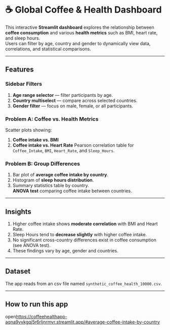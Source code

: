 # ☕ Global Coffee & Health Dashboard

This interactive **Streamlit dashboard** explores the relationship between **coffee consumption** and various **health metrics** such as BMI, heart rate, and sleep hours.  
Users can filter by age, country and gender to dynamically view data, correlations, and statistical comparisons.

---

##  Features

###  Sidebar Filters
 1. **Age range selector** — filter participants by age.  
 2. **Country multiselect** — compare across selected countries.  
 3. **Gender filter** — focus on male, female, or all participants.  

###  Problem A: Coffee vs. Health Metrics
 Scatter plots showing:
   1. **Coffee intake vs. BMI**
   2. **Coffee intake vs. Heart Rate**
 Pearson correlation table for `Coffee_Intake`, `BMI`, `Heart_Rate`, and `Sleep_Hours`.

###  Problem B: Group Differences
 1. Bar plot of **average coffee intake by country**.  
 2. Histogram of **sleep hours distribution**.  
 3. Summary statistics table by country.  
 **ANOVA test** comparing coffee intake between countries.

---

##  Insights 

1. Higher coffee intake shows **moderate correlation** with BMI and Heart Rate.
2. Sleep Hours tend to **decrease slightly** with higher coffee intake.
3. No significant cross-country differences exist in coffee consumption (see ANOVA test).
4. These findings vary by age, gender and countries.

---

##  Dataset
The app reads from an csv file named `synthetic_coffee_health_10000.csv`.

---

## How to run this app
open<https://coffeehealthapp-aqna9vvkgqj5r6rljnrmvr.streamlit.app/#average-coffee-intake-by-country>
